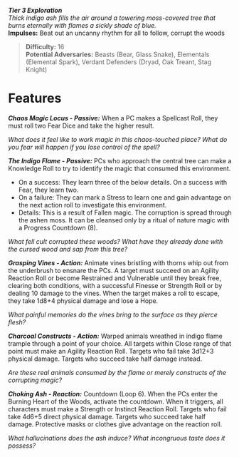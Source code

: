 ***Tier 3 Exploration***  
*Thick indigo ash fills the air around a towering moss-covered tree that burns eternally with flames a sickly shade of blue.*  
**Impulses:** Beat out an uncanny rhythm for all to follow, corrupt the woods

> **Difficulty:** 16  
> **Potential Adversaries:** Beasts (Bear, Glass Snake), Elementals (Elemental Spark), Verdant Defenders (Dryad, Oak Treant, Stag Knight)

# Features

***Chaos Magic Locus - Passive:*** When a PC makes a Spellcast Roll, they must roll two Fear Dice and take the higher result.

  *What does it feel like to work magic in this chaos-touched place? What do you fear will happen if you lose control of the spell?*

***The Indigo Flame - Passive:*** PCs who approach the central tree can make a Knowledge Roll to try to identify the magic that consumed this environment.

  - On a success: They learn three of the below details. On a success with Fear, they learn two.
  - On a failure: They can mark a Stress to learn one and gain advantage on the next action roll to investigate this environment.
  - Details: This is a result of Fallen magic. The corruption is spread through the ashen moss. It can be cleansed only by a ritual of nature magic with a Progress Countdown (8).

  *What fell cult corrupted these woods? What have they already done with the cursed wood and sap from this tree?*

***Grasping Vines - Action:*** Animate vines bristling with thorns whip out from the underbrush to ensnare the PCs. A target must succeed on an Agility Reaction Roll or become Restrained and Vulnerable until they break free, clearing both conditions, with a successful Finesse or Strength Roll or by dealing 10 damage to the vines. When the target makes a roll to escape, they take 1d8+4 physical damage and lose a Hope.

  *What painful memories do the vines bring to the surface as they pierce flesh?*

***Charcoal Constructs - Action:*** Warped animals wreathed in indigo flame trample through a point of your choice. All targets within Close range of that point must make an Agility Reaction Roll. Targets who fail take 3d12+3 physical damage. Targets who succeed take half damage instead.

  *Are these real animals consumed by the flame or merely constructs of the corrupting magic?*

***Choking Ash - Reaction:*** Countdown (Loop 6). When the PCs enter the Burning Heart of the Woods, activate the countdown. When it triggers, all characters must make a Strength or Instinct Reaction Roll. Targets who fail take 4d6+5 direct physical damage. Targets who succeed take half damage. Protective masks or clothes give advantage on the reaction roll.

  *What hallucinations does the ash induce? What incongruous taste does it possess?*
